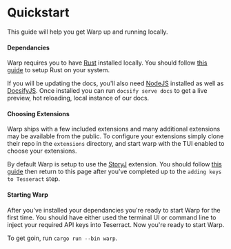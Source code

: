 # Quickstart

This guide will help you get Warp up and running locally.

#### Dependancies

Warp requires you to have [Rust](https://www.rust-lang.org/) installed locally. You should follow [this guide](https://www.rust-lang.org/tools/install) to setup Rust on your system.

If you will be updating the docs, you'll also need [NodeJS](https://nodejs.org/en/) installed as well as [DocsifyJS](https://docsify.js.org/#/quickstart). Once installed you can run `docsify serve docs` to get a live preview, hot reloading, local instance of our docs.

#### Choosing Extensions

Warp ships with a few included extensions and many additional extensions may be available from the public. To configure your extensions simply clone their repo in the `extensions` directory, and start warp with the TUI enabled to choose your extensions.

By default Warp is setup to use the [StoryJ](https://docs.storj.io/dcs/) extension. You should follow [this guide](http://localhost:3000/#/extensions/constellation/storj) then return to this page after you've completed up to the `adding keys to Tesseract` step.

#### Starting Warp

After you've installed your dependancies you're ready to start Warp for the first time. You should have either used the terminal UI or command line to inject your required API keys into Teserract. Now you're ready to start Warp. 

To get goin, run `cargo run --bin warp`.